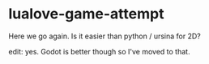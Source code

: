 # lualove-game-attempt
 Here we go again. Is it easier than python / ursina for 2D?

edit: yes.
Godot is better though so I've moved to that.
